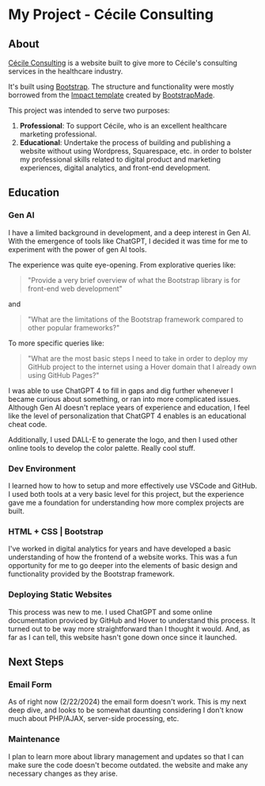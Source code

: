 # My Project - Cécile Consulting

## About

<a href="https://www.cecileconsulting.site" target="blank">Cécile Consulting</a> is a website built to give more to Cécile's consulting services in the healthcare industry.

It's built using <a href="https://getbootstrap.com/" target="blank">Bootstrap</a>. The structure and functionality were mostly borrowed from the <a href="https://bootstrapmade.com/impact-bootstrap-business-website-template/" target="blank">Impact template</a> created by <a href="https://bootstrapmade.com/" target="blank">BootstrapMade</a>.

This project was intended to serve two purposes:

1) **Professional**: To support Cécile, who is an excellent healthcare marketing professional.
2) **Educational**: Undertake the process of building and publishing a website without using Wordpress, Squarespace, etc. in order to bolster my professional skills related to digital product and marketing experiences, digital analytics, and front-end development.

## Education

### Gen AI

I have a limited background in development, and a  deep interest in Gen AI. With the emergence of tools like ChatGPT, I decided it was time for me to experiment with the power of gen AI tools.

The experience was quite eye-opening. From explorative queries like:
> "Provide a very brief overview of what the Bootstrap library is for front-end web development"

and
> "What are the limitations of the Bootstrap framework compared to other popular frameworks?"

To more specific queries like:
> "What are the most basic steps I need to take in order to deploy my GitHub project to the internet using a Hover domain that I already own using GitHub Pages?"

I was able to use ChatGPT 4 to fill in gaps and dig further whenever I became curious about something, or ran into more complicated issues. Although Gen AI doesn't replace years of experience and education, I feel like the level of personalization that ChatGPT 4 enables is an educational cheat code.

Additionally, I used DALL-E to generate the logo, and then I used other online tools to develop the color palette. Really cool stuff.

### Dev Environment

I learned how to how to setup and more effectively use VSCode and GitHub. I used both tools at a very basic level for this project, but the experience gave me a foundation for understanding how more complex projects are built.

### HTML + CSS | Bootstrap

I've worked in digital analytics for years and have developed a basic understanding of how the frontend of a website works. This was a fun opportunity for me to go deeper into the elements of basic design and functionality provided by the Bootstrap framework.

### Deploying Static Websites

This process was new to me. I used ChatGPT and some online documentation proviced by GitHub and Hover to understand this process. It turned out to be way more straightforward than I thought it would. And, as far as I can tell, this website hasn't gone down once since it launched.

## Next Steps

### Email Form

As of right now (2/22/2024) the email form doesn't work. This is my next deep dive, and looks to be somewhat daunting considering I don't know much about PHP/AJAX, server-side processing, etc.

### Maintenance

I plan to learn more about library management and updates so that I can make sure the code doesn't become outdated. the website and make any necessary changes as they arise.
